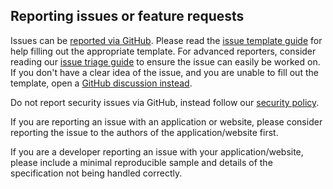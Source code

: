 ## Reporting issues or feature requests

Issues can be [reported via GitHub](https://github.com/nvaccess/nvda/issues/new/choose).
Please read the [issue template guide](./githubIssueTemplateExplanationAndExamples.md) for help filling out the appropriate template.
For advanced reporters, consider reading our [issue triage guide](./triage.md) to ensure the issue can easily be worked on.
If you don't have a clear idea of the issue, and you are unable to fill out the template, open a [GitHub discussion instead](https://github.com/nvaccess/nvda/discussions).

Do not report security issues via GitHub, instead follow our [security policy](../../security.md).

If you are reporting an issue with an application or website, please consider reporting the issue to the authors of the application/website first.

If you are a developer reporting an issue with your application/website, please include a minimal reproducible sample and details of the specification not being handled correctly.
